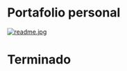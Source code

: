 # Portafolio personal
[![readme.jpg](https://i.postimg.cc/cLTx0Q3b/readme.jpg)](https://postimg.cc/zybZkH0C)
# Terminado
    
